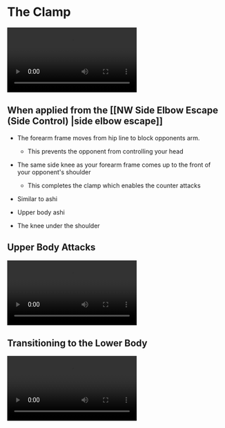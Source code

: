 # The Clamp
![type:video](../../assets/the_clamp.mp4)
## When applied from the [[NW Side Elbow Escape (Side Control) |side elbow escape]]
- The forearm frame moves from hip line to block opponents arm.
	- This prevents the opponent from controlling your head
- The same side knee as your forearm frame comes up to the front of your opponent's shoulder
	- This completes the clamp which enables the counter attacks
 
- Similar to ashi
- Upper body ashi
- The knee under the shoulder
## Upper Body Attacks

![type:video](../../assets/the_clamp_upper_attacks.mp4)

## Transitioning to the Lower Body

![type:video](../../assets/the_clamp_lower_body_1.mp4)